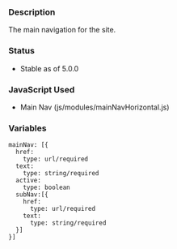 ### Description
The main navigation for the site.

### Status
* Stable as of 5.0.0

### JavaScript Used
* Main Nav (js/modules/mainNavHorizontal.js)

### Variables
~~~
mainNav: [{
  href:
    type: url/required
  text:
    type: string/required
  active:
    type: boolean
  subNav:[{
    href:
      type: url/required
    text:
      type: string/required
  }]
}]
~~~
